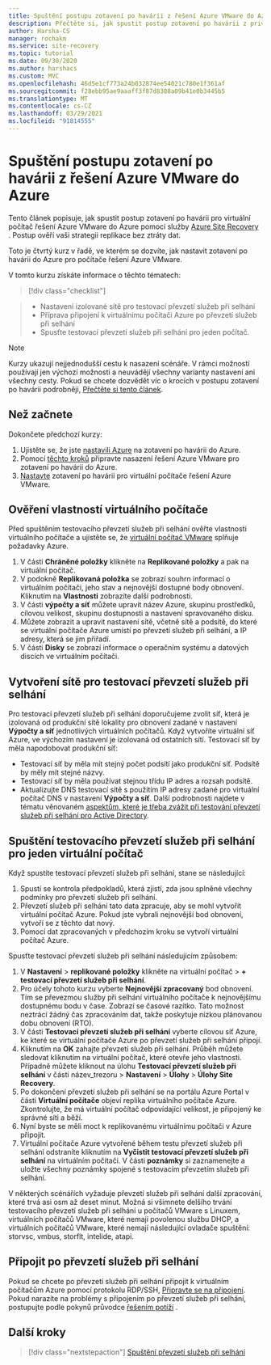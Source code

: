 ```yaml
---
title: Spuštění postupu zotavení po havárii z řešení Azure VMware do Azure pomocí Azure Site Recovery
description: Přečtěte si, jak spustit postup zotavení po havárii z privátního cloudu řešení Azure VMware do Azure s Azure Site Recovery.
author: Harsha-CS
manager: rochakm
ms.service: site-recovery
ms.topic: tutorial
ms.date: 09/30/2020
ms.author: harshacs
ms.custom: MVC
ms.openlocfilehash: 46d5e1cf773a24b032874ee54021c780e1f361af
ms.sourcegitcommit: f28ebb95ae9aaaff3f87d8388a09b41e0b3445b5
ms.translationtype: MT
ms.contentlocale: cs-CZ
ms.lasthandoff: 03/29/2021
ms.locfileid: "91814555"
---
```

# <a name="run-a-disaster-recovery-drill-from-azure-vmware-solution-to-azure"></a>Spuštění postupu zotavení po havárii z řešení Azure VMware do Azure

Tento článek popisuje, jak spustit postup zotavení po havárii pro virtuální počítač řešení Azure VMware do Azure pomocí služby [Azure Site Recovery](site-recovery-overview.md) . Postup ověří vaši strategii replikace bez ztráty dat.


Toto je čtvrtý kurz v řadě, ve kterém se dozvíte, jak nastavit zotavení po havárii do Azure pro počítače řešení Azure VMware.

V tomto kurzu získáte informace o těchto tématech:

> [!div class="checklist"]

> * Nastavení izolované sítě pro testovací převzetí služeb při selhání
> * Příprava připojení k virtuálnímu počítači Azure po převzetí služeb při selhání
> * Spusťte testovací převzetí služeb při selhání pro jeden počítač.

> [!NOTE]
> Kurzy ukazují nejjednodušší cestu k nasazení scénáře. V rámci možností používají jen výchozí možnosti a neuvádějí všechny varianty nastavení ani všechny cesty. Pokud se chcete dozvědět víc o krocích v postupu zotavení po havárii podrobněji, [Přečtěte si tento článek](site-recovery-test-failover-to-azure.md).

## <a name="before-you-start"></a>Než začnete

Dokončete předchozí kurzy:

1. Ujistěte se, že jste [nastavili Azure](avs-tutorial-prepare-azure.md) na zotavení po havárii do Azure.
2. Pomocí [těchto kroků](avs-tutorial-prepare-avs.md) připravte nasazení řešení Azure VMware pro zotavení po havárii do Azure.
3. [Nastavte](avs-tutorial-replication.md) zotavení po havárii pro virtuální počítače řešení Azure VMware.
 

## <a name="verify-vm-properties"></a>Ověření vlastností virtuálního počítače

Před spuštěním testovacího převzetí služeb při selhání ověřte vlastnosti virtuálního počítače a ujistěte se, že  [virtuální počítač VMware](vmware-physical-azure-support-matrix.md#replicated-machines) splňuje požadavky Azure.

1. V části **Chráněné položky** klikněte na **Replikované položky** a pak na virtuální počítač.
2. V podokně **Replikovaná položka** se zobrazí souhrn informací o virtuálním počítači, jeho stav a nejnovější dostupné body obnovení. Kliknutím na **Vlastnosti** zobrazíte další podrobnosti.
3. V části **výpočty a síť** můžete upravit název Azure, skupinu prostředků, cílovou velikost, skupinu dostupnosti a nastavení spravovaného disku.
4. Můžete zobrazit a upravit nastavení sítě, včetně sítě a podsítě, do které se virtuální počítače Azure umístí po převzetí služeb při selhání, a IP adresy, která se jim přiřadí.
5. V části **Disky** se zobrazí informace o operačním systému a datových discích ve virtuálním počítači.

## <a name="create-a-network-for-test-failover"></a>Vytvoření sítě pro testovací převzetí služeb při selhání

Pro testovací převzetí služeb při selhání doporučujeme zvolit síť, která je izolovaná od produkční sítě lokality pro obnovení zadané v nastavení **Výpočty a síť** jednotlivých virtuálních počítačů. Když vytvoříte virtuální síť Azure, ve výchozím nastavení je izolovaná od ostatních sítí. Testovací síť by měla napodobovat produkční síť:

- Testovací síť by měla mít stejný počet podsítí jako produkční síť. Podsítě by měly mít stejné názvy.
- Testovací síť by měla používat stejnou třídu IP adres a rozsah podsítě.
- Aktualizujte DNS testovací sítě s použitím IP adresy zadané pro virtuální počítač DNS v nastavení **Výpočty a síť**. Další podrobnosti najdete v tématu věnovaném [aspektům, které je třeba zvážit při testování převzetí služeb při selhání pro Active Directory](site-recovery-active-directory.md#test-failover-considerations).

## <a name="run-a-test-failover-for-a-single-vm"></a>Spuštění testovacího převzetí služeb při selhání pro jeden virtuální počítač

Když spustíte testovací převzetí služeb při selhání, stane se následující:

1. Spustí se kontrola předpokladů, která zjistí, zda jsou splněné všechny podmínky pro převzetí služeb při selhání.
2. Převzetí služeb při selhání tato data zpracuje, aby se mohl vytvořit virtuální počítač Azure. Pokud jste vybrali nejnovější bod obnovení, vytvoří se z těchto dat nový.
3. Pomocí dat zpracovaných v předchozím kroku se vytvoří virtuální počítač Azure.

Spusťte testovací převzetí služeb při selhání následujícím způsobem:

1. V **Nastavení**  >  **replikované položky** klikněte na virtuální počítač > **+ testovací převzetí služeb při selhání**.
2. Pro účely tohoto kurzu vyberte **Nejnovější zpracovaný** bod obnovení. Tím se převezmou služby při selhání virtuálního počítače k nejnovějšímu dostupnému bodu v čase. Zobrazí se časové razítko. Tato možnost neztrácí žádný čas zpracováním dat, takže poskytuje nízkou plánovanou dobu obnovení (RTO).
3. V části **Testovací převzetí služeb při selhání** vyberte cílovou síť Azure, ke které se virtuální počítače Azure po převzetí služeb při selhání připojí.
4. Kliknutím na **OK** zahajte převzetí služeb při selhání. Průběh můžete sledovat kliknutím na virtuální počítač, které otevře jeho vlastnosti. Případně můžete kliknout na úlohu **Testovací převzetí služeb při selhání** v části název_trezoru > **Nastavení** > **Úlohy** >
   **Úlohy Site Recovery**.
5. Po dokončení převzetí služeb při selhání se na portálu Azure Portal v části **Virtuální počítače** objeví replika virtuálního počítače Azure. Zkontrolujte, že má virtuální počítač odpovídající velikost, je připojený ke správné síti a běží.
6. Nyní byste se měli moct k replikovanému virtuálnímu počítači v Azure připojit.
7. Virtuální počítače Azure vytvořené během testu převzetí služeb při selhání odstraníte kliknutím na **Vyčistit testovací převzetí služeb při selhání** na virtuálním počítači. V části **poznámky** si zaznamenejte a uložte všechny poznámky spojené s testovacím převzetím služeb při selhání.

V některých scénářích vyžaduje převzetí služeb při selhání další zpracování, které trvá asi osm až deset minut. Možná si všimnete delšího trvání testovacího převzetí služeb při selhání u počítačů VMware s Linuxem, virtuálních počítačů VMware, které nemají povolenou službu DHCP, a virtuálních počítačů VMware, které nemají následující ovladače spuštění: storvsc, vmbus, storflt, intelide, atapi.

## <a name="connect-after-failover"></a>Připojit po převzetí služeb při selhání

Pokud se chcete po převzetí služeb při selhání připojit k virtuálním počítačům Azure pomocí protokolu RDP/SSH, [Připravte se na připojení](site-recovery-test-failover-to-azure.md#prepare-to-connect-to-azure-vms-after-failover). Pokud narazíte na problémy s připojením po převzetí služeb při selhání, postupujte podle pokynů průvodce [řešením potíží](site-recovery-failover-to-azure-troubleshoot.md) .

## <a name="next-steps"></a>Další kroky

> [!div class="nextstepaction"]
> [Spuštění převzetí služeb při selhání](avs-tutorial-failover.md)

